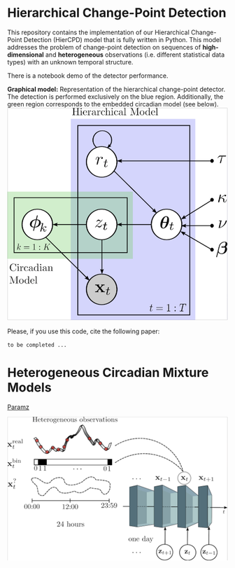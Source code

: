 # Hierarchical Change-Point Detection

This repository contains the implementation of our Hierarchical Change-Point Detection (HierCPD) model that is fully written in Python. This model addresses the problem of change-point detection on sequences of **high-dimensional** and **heterogeneous** observations (i.e. different statistical data types) with an unknown temporal structure.

There is a notebook demo of the detector performance.

**Graphical model:** Representation of the hierarchical change-point detector. The detection is performed exclusively on the blue region. Additionally, the green region corresponds to the embedded circadian model (see below).
![graphical_model](tmp/graphical_model.png)

Please, if you use this code, cite the following paper:
```
to be completed ...
```

# Heterogeneous Circadian Mixture Models

[Paramz](https://github.com/sods/paramz)

![infographic](tmp/circadian_infography.png)
